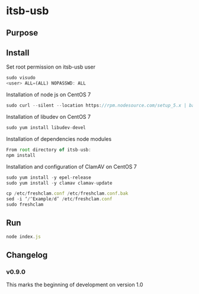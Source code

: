 # itsb-usb

## Purpose

## Install

Set root permission on itsb-usb user
```javascript
sudo visudo
<user> ALL=(ALL) NOPASSWD: ALL
```

Installation of node js on CentOS 7
```javascript
sudo curl --silent --location https://rpm.nodesource.com/setup_5.x | bash -
```

Installation of libudev on CentOS 7
```javascript
sudo yum install libudev-devel
```

Installation of dependencies node modules
```javascript
From root directory of itsb-usb:
npm install
```

Installation and configuration of ClamAV on CentOS 7
```javascript
sudo yum install -y epel-release
sudo yum install -y clamav clamav-update

cp /etc/freshclam.conf /etc/freshclam.conf.bak
sed -i ‘/^Example/d’ /etc/freshclam.conf
sudo freshclam
```

## Run
```javascript
node index.js
```

## Changelog

### v0.9.0

This marks the beginning of development on version 1.0
